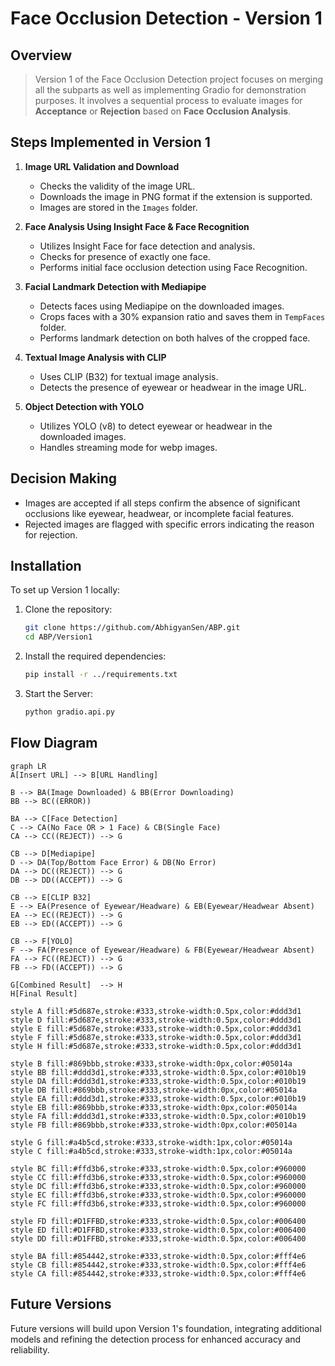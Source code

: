 # Face Occlusion Detection - Version 1

## Overview
 > Version 1 of the Face Occlusion Detection project focuses on merging all the subparts as well as implementing Gradio for demonstration purposes. It involves a sequential process to evaluate images for **Acceptance** or **Rejection** based on **Face Occlusion Analysis**.

## Steps Implemented in Version 1
1. **Image URL Validation and Download**
   - Checks the validity of the image URL.
   - Downloads the image in PNG format if the extension is supported.
   - Images are stored in the `Images` folder.


2. **Face Analysis Using Insight Face & Face Recognition**
   - Utilizes Insight Face for face detection and analysis.
   - Checks for presence of exactly one face.
   - Performs initial face occlusion detection using Face Recognition.


3. **Facial Landmark Detection with Mediapipe**
   - Detects faces using Mediapipe on the downloaded images.
   - Crops faces with a 30% expansion ratio and saves them in `TempFaces` folder.
   - Performs landmark detection on both halves of the cropped face.


4. **Textual Image Analysis with CLIP**
   - Uses CLIP (B32) for textual image analysis.
   - Detects the presence of eyewear or headwear in the image URL.


5. **Object Detection with YOLO**
   - Utilizes YOLO (v8) to detect eyewear or headwear in the downloaded images.
   - Handles streaming mode for webp images.


## Decision Making
- Images are accepted if all steps confirm the absence of significant occlusions like eyewear, headwear, or incomplete facial features.
- Rejected images are flagged with specific errors indicating the reason for rejection.


## Installation

To set up Version 1 locally:

1. Clone the repository:
   ```sh
   git clone https://github.com/AbhigyanSen/ABP.git
   cd ABP/Version1
2. Install the required dependencies:
   ```sh
   pip install -r ../requirements.txt 
3. Start the Server:
   ```sh
   python gradio.api.py
## Flow Diagram
```mermaid
graph LR
A[Insert URL] --> B[URL Handling]

B --> BA(Image Downloaded) & BB(Error Downloading)
BB --> BC((ERROR))

BA --> C[Face Detection]
C --> CA(No Face OR > 1 Face) & CB(Single Face) 
CA --> CC((REJECT)) --> G

CB --> D[Mediapipe]
D --> DA(Top/Bottom Face Error) & DB(No Error)
DA --> DC((REJECT)) --> G
DB --> DD((ACCEPT)) --> G

CB --> E[CLIP B32]
E --> EA(Presence of Eyewear/Headware) & EB(Eyewear/Headwear Absent)
EA --> EC((REJECT)) --> G
EB --> ED((ACCEPT)) --> G

CB --> F[YOLO]
F --> FA(Presence of Eyewear/Headware) & FB(Eyewear/Headwear Absent)
FA --> FC((REJECT)) --> G
FB --> FD((ACCEPT)) --> G

G[Combined Result]  --> H
H[Final Result]

style A fill:#5d687e,stroke:#333,stroke-width:0.5px,color:#ddd3d1
style D fill:#5d687e,stroke:#333,stroke-width:0.5px,color:#ddd3d1
style E fill:#5d687e,stroke:#333,stroke-width:0.5px,color:#ddd3d1
style F fill:#5d687e,stroke:#333,stroke-width:0.5px,color:#ddd3d1
style H fill:#5d687e,stroke:#333,stroke-width:0.5px,color:#ddd3d1

style B fill:#869bbb,stroke:#333,stroke-width:0px,color:#05014a
style BB fill:#ddd3d1,stroke:#333,stroke-width:0.5px,color:#010b19
style DA fill:#ddd3d1,stroke:#333,stroke-width:0.5px,color:#010b19
style DB fill:#869bbb,stroke:#333,stroke-width:0px,color:#05014a
style EA fill:#ddd3d1,stroke:#333,stroke-width:0.5px,color:#010b19
style EB fill:#869bbb,stroke:#333,stroke-width:0px,color:#05014a
style FA fill:#ddd3d1,stroke:#333,stroke-width:0.5px,color:#010b19
style FB fill:#869bbb,stroke:#333,stroke-width:0px,color:#05014a

style G fill:#a4b5cd,stroke:#333,stroke-width:1px,color:#05014a
style C fill:#a4b5cd,stroke:#333,stroke-width:1px,color:#05014a

style BC fill:#ffd3b6,stroke:#333,stroke-width:0.5px,color:#960000
style CC fill:#ffd3b6,stroke:#333,stroke-width:0.5px,color:#960000
style DC fill:#ffd3b6,stroke:#333,stroke-width:0.5px,color:#960000
style EC fill:#ffd3b6,stroke:#333,stroke-width:0.5px,color:#960000
style FC fill:#ffd3b6,stroke:#333,stroke-width:0.5px,color:#960000

style FD fill:#D1FFBD,stroke:#333,stroke-width:0.5px,color:#006400
style ED fill:#D1FFBD,stroke:#333,stroke-width:0.5px,color:#006400
style DD fill:#D1FFBD,stroke:#333,stroke-width:0.5px,color:#006400

style BA fill:#854442,stroke:#333,stroke-width:0.5px,color:#fff4e6
style CB fill:#854442,stroke:#333,stroke-width:0.5px,color:#fff4e6
style CA fill:#854442,stroke:#333,stroke-width:0.5px,color:#fff4e6
```

## Future Versions

Future versions will build upon Version 1's foundation, integrating additional models and refining the detection process for enhanced accuracy and reliability.